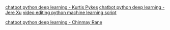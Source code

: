 [chatbot python deep learning - Kurtis Pykes](https://towardsdatascience.com/a-simple-chatbot-in-python-with-deep-learning-3e8669997758)
[chatbot python deep learning - Jere Xu](https://towardsdatascience.com/how-to-create-a-chatbot-with-python-deep-learning-in-less-than-an-hour-56a063bdfc44)
[video editing python machine learning script](https://towardsdatascience.com/automatic-video-editing-using-python-324e5efd7eba)

[chatbot python deep learning - Chinmay Rane](https://github.com/Chinmayrane16/Depression-Chatbot)






